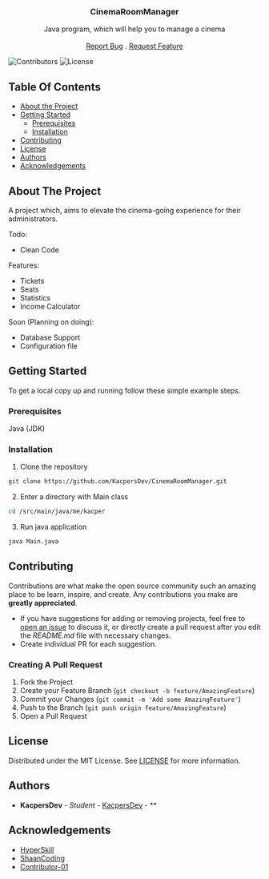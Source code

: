 <br/>
<p align="center">
  <h3 align="center">CinemaRoomManager</h3>

  <p align="center">
    Java program, which will help you to manage a cinema
    <br/>
    <br/>
    <a href="https://github.com/KacpersDev/CinemaRoomManager/issues">Report Bug</a>
    .
    <a href="https://github.com/KacpersDev/CinemaRoomManager/issues">Request Feature</a>
  </p>
</p>

![Contributors](https://img.shields.io/github/contributors/KacpersDev/CinemaRoomManager?color=dark-green) ![License](https://img.shields.io/github/license/KacpersDev/CinemaRoomManager) 

## Table Of Contents

* [About the Project](#about-the-project)
* [Getting Started](#getting-started)
  * [Prerequisites](#prerequisites)
  * [Installation](#installation)
* [Contributing](#contributing)
* [License](#license)
* [Authors](#authors)
* [Acknowledgements](#acknowledgements)

## About The Project

A project which, aims to elevate the cinema-going experience for their administrators.


Todo:
* Clean Code

Features:

* Tickets
* Seats
* Statistics
* Income Calculator

Soon (Planning on doing):

* Database Support
* Configuration file

## Getting Started

To get a local copy up and running follow these simple example steps.

### Prerequisites

Java (JDK)

### Installation

1. Clone the repository

```sh
git clone https://github.com/KacpersDev/CinemaRoomManager.git
```

2. Enter a directory with Main class

```sh
cd /src/main/java/me/kacper
```

3. Run java application

```sh
java Main.java
```

## Contributing

Contributions are what make the open source community such an amazing place to be learn, inspire, and create. Any contributions you make are **greatly appreciated**.
* If you have suggestions for adding or removing projects, feel free to [open an issue](https://github.com/KacpersDev/CinemaRoomManager/issues/new) to discuss it, or directly create a pull request after you edit the *README.md* file with necessary changes.
* Create individual PR for each suggestion.

### Creating A Pull Request

1. Fork the Project
2. Create your Feature Branch (`git checkout -b feature/AmazingFeature`)
3. Commit your Changes (`git commit -m 'Add some AmazingFeature'`)
4. Push to the Branch (`git push origin feature/AmazingFeature`)
5. Open a Pull Request

## License

Distributed under the MIT License. See [LICENSE](https://github.com/KacpersDev/CinemaRoomManager/blob/main/LICENSE.md) for more information.

## Authors

* **KacpersDev** - *Student* - [KacpersDev]() - **

## Acknowledgements

* [HyperSkill](https://hyperskill.org/)
* [ShaanCoding](https://github.com/ShaanCoding/)
* [Contributor-01]()
